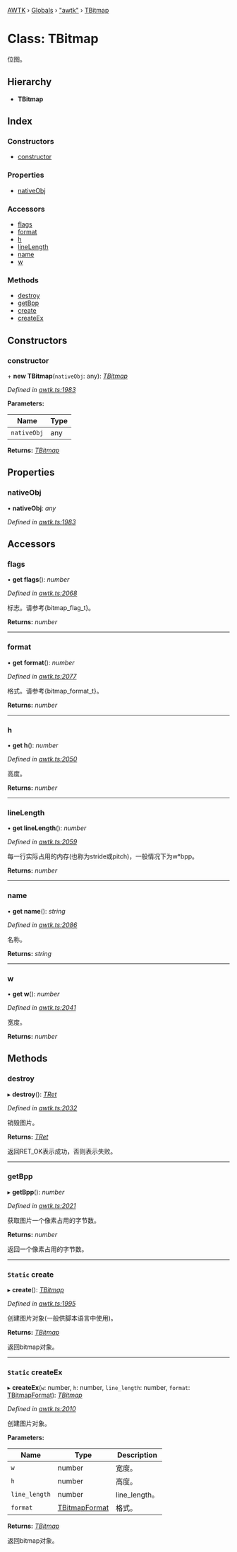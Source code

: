 [AWTK](../README.md) › [Globals](../globals.md) › ["awtk"](../modules/_awtk_.md) › [TBitmap](_awtk_.tbitmap.md)

# Class: TBitmap

位图。

## Hierarchy

* **TBitmap**

## Index

### Constructors

* [constructor](_awtk_.tbitmap.md#constructor)

### Properties

* [nativeObj](_awtk_.tbitmap.md#nativeobj)

### Accessors

* [flags](_awtk_.tbitmap.md#flags)
* [format](_awtk_.tbitmap.md#format)
* [h](_awtk_.tbitmap.md#h)
* [lineLength](_awtk_.tbitmap.md#linelength)
* [name](_awtk_.tbitmap.md#name)
* [w](_awtk_.tbitmap.md#w)

### Methods

* [destroy](_awtk_.tbitmap.md#destroy)
* [getBpp](_awtk_.tbitmap.md#getbpp)
* [create](_awtk_.tbitmap.md#static-create)
* [createEx](_awtk_.tbitmap.md#static-createex)

## Constructors

###  constructor

\+ **new TBitmap**(`nativeObj`: any): *[TBitmap](_awtk_.tbitmap.md)*

*Defined in [awtk.ts:1983](https://github.com/zlgopen/awtk-binding/blob/066f953/tools/code_gen/js/output/awtk.ts#L1983)*

**Parameters:**

Name | Type |
------ | ------ |
`nativeObj` | any |

**Returns:** *[TBitmap](_awtk_.tbitmap.md)*

## Properties

###  nativeObj

• **nativeObj**: *any*

*Defined in [awtk.ts:1983](https://github.com/zlgopen/awtk-binding/blob/066f953/tools/code_gen/js/output/awtk.ts#L1983)*

## Accessors

###  flags

• **get flags**(): *number*

*Defined in [awtk.ts:2068](https://github.com/zlgopen/awtk-binding/blob/066f953/tools/code_gen/js/output/awtk.ts#L2068)*

标志。请参考{bitmap_flag_t}。

**Returns:** *number*

___

###  format

• **get format**(): *number*

*Defined in [awtk.ts:2077](https://github.com/zlgopen/awtk-binding/blob/066f953/tools/code_gen/js/output/awtk.ts#L2077)*

格式。请参考{bitmap_format_t}。

**Returns:** *number*

___

###  h

• **get h**(): *number*

*Defined in [awtk.ts:2050](https://github.com/zlgopen/awtk-binding/blob/066f953/tools/code_gen/js/output/awtk.ts#L2050)*

高度。

**Returns:** *number*

___

###  lineLength

• **get lineLength**(): *number*

*Defined in [awtk.ts:2059](https://github.com/zlgopen/awtk-binding/blob/066f953/tools/code_gen/js/output/awtk.ts#L2059)*

每一行实际占用的内存(也称为stride或pitch)，一般情况下为w*bpp。

**Returns:** *number*

___

###  name

• **get name**(): *string*

*Defined in [awtk.ts:2086](https://github.com/zlgopen/awtk-binding/blob/066f953/tools/code_gen/js/output/awtk.ts#L2086)*

名称。

**Returns:** *string*

___

###  w

• **get w**(): *number*

*Defined in [awtk.ts:2041](https://github.com/zlgopen/awtk-binding/blob/066f953/tools/code_gen/js/output/awtk.ts#L2041)*

宽度。

**Returns:** *number*

## Methods

###  destroy

▸ **destroy**(): *[TRet](../enums/_awtk_.tret.md)*

*Defined in [awtk.ts:2032](https://github.com/zlgopen/awtk-binding/blob/066f953/tools/code_gen/js/output/awtk.ts#L2032)*

销毁图片。

**Returns:** *[TRet](../enums/_awtk_.tret.md)*

返回RET_OK表示成功，否则表示失败。

___

###  getBpp

▸ **getBpp**(): *number*

*Defined in [awtk.ts:2021](https://github.com/zlgopen/awtk-binding/blob/066f953/tools/code_gen/js/output/awtk.ts#L2021)*

获取图片一个像素占用的字节数。

**Returns:** *number*

返回一个像素占用的字节数。

___

### `Static` create

▸ **create**(): *[TBitmap](_awtk_.tbitmap.md)*

*Defined in [awtk.ts:1995](https://github.com/zlgopen/awtk-binding/blob/066f953/tools/code_gen/js/output/awtk.ts#L1995)*

创建图片对象(一般供脚本语言中使用)。

**Returns:** *[TBitmap](_awtk_.tbitmap.md)*

返回bitmap对象。

___

### `Static` createEx

▸ **createEx**(`w`: number, `h`: number, `line_length`: number, `format`: [TBitmapFormat](../enums/_awtk_.tbitmapformat.md)): *[TBitmap](_awtk_.tbitmap.md)*

*Defined in [awtk.ts:2010](https://github.com/zlgopen/awtk-binding/blob/066f953/tools/code_gen/js/output/awtk.ts#L2010)*

创建图片对象。

**Parameters:**

Name | Type | Description |
------ | ------ | ------ |
`w` | number | 宽度。 |
`h` | number | 高度。 |
`line_length` | number | line_length。 |
`format` | [TBitmapFormat](../enums/_awtk_.tbitmapformat.md) | 格式。  |

**Returns:** *[TBitmap](_awtk_.tbitmap.md)*

返回bitmap对象。
